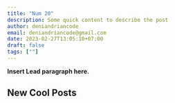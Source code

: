 ```yaml
---
title: "Num 20"
description: Some quick content to describe the post
author: deniandriancode
email: deniandriancode@gmail.com
date: 2023-02-27T13:05:10+07:00
draft: false
tags: [""]
---
```


**Insert Lead paragraph here.**

## New Cool Posts


